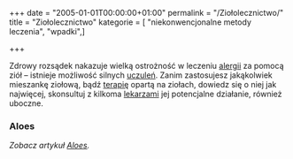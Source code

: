 +++
date = "2005-01-01T00:00:00+01:00"
permalink = "/Ziołolecznictwo/"
title = "Ziołolecznictwo"
kategorie = [ "niekonwencjonalne metody leczenia", "wpadki",]

+++

Zdrowy rozsądek nakazuje wielką ostrożność w leczeniu [alergii](/atopedia/alergia "wikilink") za pomocą ziół – istnieje możliwość silnych [uczuleń](/atopedia/Reakcja_alergiczna "wikilink"). Zanim zastosujesz jakąkolwiek mieszankę ziołową, bądź [terapię](/atopedia/terapia "wikilink") opartą na ziołach, dowiedz się o niej jak najwięcej, skonsultuj z kilkoma [lekarzami](/atopedia/lekarze "wikilink") jej potencjalne działanie, również uboczne.

### Aloes

*Zobacz artykuł [Aloes](/atopedia/Aloes "wikilink").*
